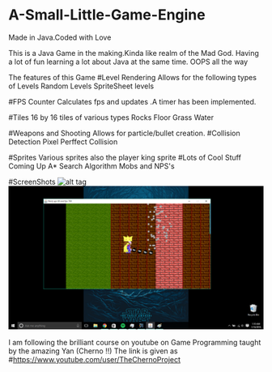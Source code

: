 # A-Small-Little-Game-Engine
Made in Java.Coded with Love

This is a Java Game in the making.Kinda like realm of the Mad God. Having a lot of fun learning a lot about Java at the same time.
OOPS all the way

The features of this Game
#Level Rendering
Allows for the following types of Levels
Random Levels
SpriteSheet levels

#FPS Counter
Calculates fps and updates .A timer has been implemented.

#Tiles
16 by 16 tiles of various types
Rocks
Floor
Grass
Water

#Weapons and Shooting
Allows for particle/bullet creation.
#Collision Detection
Pixel Perffect Collision

#Sprites
Various sprites also the player king sprite
#Lots of Cool Stuff Coming Up
A* Search Algorithm
Mobs and NPS's

#ScreenShots
![alt tag](https://raw.github.com/karanchahal/A-Small-Little-Game/master/Screenshots/one.png)
![alt tag](Screenshots/two.png)



I am following the brilliant course on youtube on Game Programming taught by the amazing Yan (Cherno !!)
The link is given as
#https://www.youtube.com/user/TheChernoProject
